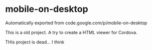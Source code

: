 # mobile-on-desktop
Automatically exported from code.google.com/p/mobile-on-desktop

This is a old project. A try to create a HTML viewer for Cordova. 

THis project is dead... I think
